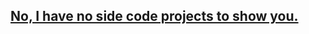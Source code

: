 ## [No, I have no side code projects to show you.](https://www.linkedin.com/pulse/i-have-side-code-projects-show-you-ezekiel-buchheit/)
